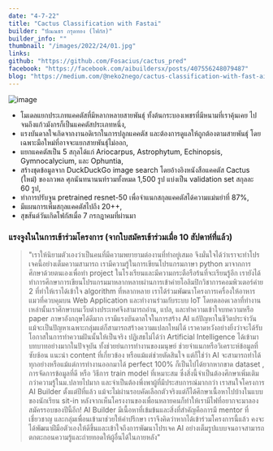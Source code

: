 ```yaml
---
date: "4-7-22"
title: "Cactus Classification with Fastai"
builder: "ปัณณธร กรุดทอง (โฟกัส)"
builder_info: ""
thumbnail: "/images/2022/24/01.jpg"
links:
github: "https://github.com/Fosacius/cactus_pred"
facebook: "https://facebook.com/aibuildersx/posts/407556248079487"
blog: "https://medium.com/@neko2nego/cactus-classification-with-fast-ai-393f8a64cadc"
---
```


![image](/images/2022/24/01.jpg)

- โมเดลแยกประเภทแคคตัสที่มีหลากหลายสายพันธุ์ ทั้งต้นกระบองเพชรที่มีหนามที่เราคุ้นเคย ไปจนถึงแก้วมังกรก็เป็นแคคตัสประเภทหนึ่ง,
- แรงบันดาลใจเกิดจากงานอดิเรกในการปลูกแคคตัส และต้องการดูแลให้ถูกต้องตามสายพันธุ์ โดยเฉพาะมือใหม่ที่อาจจะแยกสายพันธุ์ไม่ออก,
- แยกแคคตัสเป็น 5 สกุลได้แก่ Ariocarpus, Astrophytum, Echinopsis, Gymnocalycium, และ Ophuntia,
- สร้างชุดข้อมูลจาก DuckDuckGo image search โดยอ้างอิงหนังสือแคคตัส Cactus (ใหม่) ของภวพล ศุภนันทนานนท์รวมทั้งหมด 1,500 รูป แบ่งเป็น validation set สกุลละ 60 รูป,
- ทำการปรับจูน pretrained resnet-50 เพื่อจำแนกสกุลแคคตัสได้ความแม่นยำที่ 87%,
- มีแผนการเพิ่มสกุลแคคตัสไปถึง 20++,
- สุขสันต์วันเกิดโฟกัสเมื่อ 7 กรกฎาคมที่ผ่านมา

### แรงจูงในในการเข้าร่วมโครงการ (จากใบสมัครเข้าร่วมเมื่อ 10 สัปดาห์ที่แล้ว)

> "เราให้นิยามตัวเองว่าเป็นคนที่มีความพยายามต่องานที่ทำอยู่เสมอ จึงมั่นใจได้ว่าเราจะทำโปรเจคนี้อย่างเต็มความสามารถ เรามีความรู้ในการเขียนโปรแกรมภาษา python มาจากการศึกษาด้วยตนเองเพื่อทำ project ในโรงเรียนและมีความกระตือรือร้นที่จะเรียนรู้อีก เรายังได้ทำการศึกษาการเขียนโปรแกรมมาหลากหลายผ่านการเข้าค่ายโอลิมปิกวิชาการคอมพิวเตอร์ค่าย 2 ที่ทำให้เราได้เข้าใจ algorithm ที่หลากหลาย เราได้ร่วมพัฒนาโครงการเครื่องให้อาหารแมวที่ควบคุมบน Web Application และทำงานร่วมกับระบบ IoT โดยตลอดเวลาที่ทำงานเหล่านั้นเราศึกษาบนเว็บต่างประเทศจึงสามารถอ่าน, แปล, และทำความเข้าใจบทความหรือ paper ภาษาอังกฤษได้ดีมาก เรามีแรงบันดาลใจในการสร้าง AI แก้ปัญหาในชีวิตประจำวัน แม้จะเป็นปัญหาเฉพาะกลุ่มแต่ก็สามารถสร้างความแปลกใหม่ได้ เราคาดหวังอย่างยิ่งว่าจะได้รับโอกาสในการทำความฝันนั้นให้เป็นจริง  ปฏิเสธไม่ได้ว่า Artificial Intelligence ได้เข้ามาบทบาทอย่างมากในปัจจุบัน ทั้งช่วยย่นการทำงานของมนุษย์ ช่วยจำแนกหรือวิเคราะห์ข้อมูลที่ซับซ้อน แนะนำ content ที่เกี่ยวข้อง หรือแม้แต่ช่วยตัดสินใจ แต่ก็ใช่ว่า AI จะสามารถทำได้ทุกอย่างหรือแม้แต่การทำงานออกมาได้ perfect 100% ก็เป็นไปได้ยากหากขาด dataset , การจัดการข้อมูลที่ดี หรือ วิธีการ train model ที่เหมาะสม ซึ่งสิ่งนี้จำเป็นต้องศึกษาเพิ่มเติมกว่าความรู้ในม.ปลายไปมาก และจำเป็นต้องพึ่งพาผู้ที่มีประสบการณ์มากกว่า  เราสนใจโครงการ AI Builder ตั้งแต่ปีที่แล้ว แม้จะไม่ผ่านรอบคัดเลือกตัวจริงแต่ก็ได้ศึกษาเนื้อหาไปบ้างในแบบของนักเรียน sit-in หลังจากเห็นโครงงานของเพื่อนหลายคนก็ทำให้เรามีไฟที่อยากจะมาลองสมัครรอบของปีนี้อีก! AI Builder มีเนื้อหาที่เข้มข้นและสิ่งที่สำคัญคือการมี mentor ที่เชี่ยวชาญ และกลุ่มเพื่อนเข้ามาช่วยให้คำปรึกษา เราจึงคิดว่าหากได้เข้าร่วมโครงการนี้แล้ว คงจะได้พัฒนาฝีมือตัวเองให้ดีขึ้นและเข้าใจถึงการพัฒนาโปรเจค AI อย่างเต็มรูปแบบจนอาจสามารถตกตะกอนความรู้และถ่ายทอดให้ผู้อื่นได้ในภายหลัง"